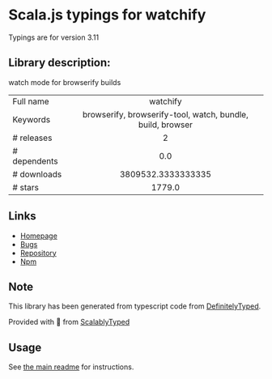 
# Scala.js typings for watchify

Typings are for version 3.11

## Library description:
watch mode for browserify builds

|                    |                 |
| ------------------ | :-------------: |
| Full name          | watchify |
| Keywords           | browserify, browserify-tool, watch, bundle, build, browser |
| # releases         | 2 |
| # dependents       | 0.0 |
| # downloads        | 3809532.3333333335 |
| # stars            | 1779.0 |

## Links
- [Homepage](https://github.com/browserify/watchify)
- [Bugs](https://github.com/browserify/watchify/issues)
- [Repository](https://github.com/browserify/watchify)
- [Npm](https://www.npmjs.com/package/watchify)
    


## Note
This library has been generated from typescript code from [DefinitelyTyped](https://definitelytyped.org).

Provided with :purple_heart: from [ScalablyTyped](https://github.com/oyvindberg/ScalablyTyped)

## Usage
See [the main readme](../../readme.md) for instructions.


